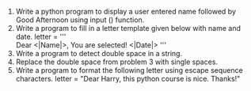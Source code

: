 1. Write a python program to display a user entered name followed by Good 
Afternoon using input () function. 
2. Write a program to fill in a letter template given below with name and date. 
letter = '''  
Dear <|Name|>, 
You are selected! 
<|Date|> 
''' 
3. Write a program to detect double space in a string. 
4. Replace the double space from problem 3 with single spaces. 
5. Write a program to format the following letter using escape sequence 
characters. 
letter = "Dear Harry, this python course is nice. Thanks!"